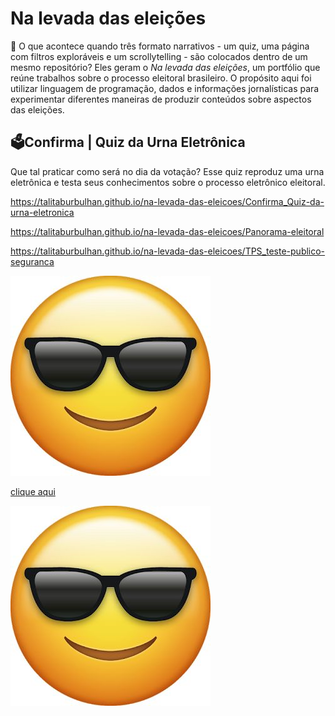 # Na levada das eleições 

🤔 O que acontece quando três formato narrativos - um quiz, uma página com filtros exploráveis e um scrollytelling - são colocados dentro de um mesmo repositório? Eles geram o *Na levada das eleições*, um portfólio que reúne trabalhos sobre o processo eleitoral brasileiro. O propósito aqui foi utilizar linguagem de programação, dados e informações jornalísticas para experimentar diferentes maneiras de produzir conteúdos sobre aspectos das eleições. 

## 🗳️Confirma | Quiz da Urna Eletrônica

Que tal praticar como será no dia da votação? Esse quiz reproduz uma urna eletrônica e testa seus conhecimentos sobre o processo eletrônico eleitoral.

https://talitaburbulhan.github.io/na-levada-das-eleicoes/Confirma_Quiz-da-urna-eletronica


https://talitaburbulhan.github.io/na-levada-das-eleicoes/Panorama-eleitoral


https://talitaburbulhan.github.io/na-levada-das-eleicoes/TPS_teste-publico-seguranca


<a href = "https://talitaburbulhan.github.io/na-levada-das-eleicoes/TPS_teste-publico-seguranca"><img src="foto.jpg"></a>

[clique aqui](https://talitaburbulhan.github.io/na-levada-das-eleicoes/TPS_teste-publico-seguranca)

[![Employee data](foto.jpg "titulo")](https://talitaburbulhan.github.io/na-levada-das-eleicoes/TPS_teste-publico-seguranca)
